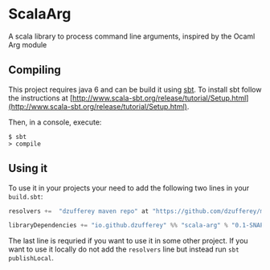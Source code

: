 # ScalaArg

A scala library to process command line arguments, inspired by the Ocaml Arg module

## Compiling

This project requires java 6 and can be build it using [sbt](http://www.scala-sbt.org/).
To install sbt follow the instructions at [http://www.scala-sbt.org/release/tutorial/Setup.html](http://www.scala-sbt.org/release/tutorial/Setup.html).

Then, in a console, execute:
```
$ sbt
> compile
```

## Using it

To use it in your projects your need to add the following two lines in your `build.sbt`:
```scala
resolvers +=  "dzufferey maven repo" at "https://github.com/dzufferey/my_mvn_repo/raw/master/repository"

libraryDependencies += "io.github.dzufferey" %% "scala-arg" % "0.1-SNAPSHOT"
```

The last line is requried if you want to use it in some other project.
If you want to use it locally do not add the `resolvers` line but instead run `sbt publishLocal`.
